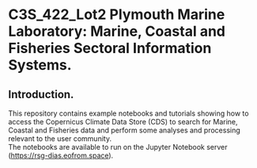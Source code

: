 #  C3S_422_Lot2 Plymouth Marine Laboratory: Marine, Coastal and Fisheries Sectoral Information Systems.
## Introduction.
This repository contains example notebooks and tutorials showing how to access the Copernicus Climate Data Store (CDS) to search for Marine, Coastal and Fisheries data and perform some analyses and processing relevant to the user community.  
The notebooks are available to run on the Jupyter Notebook server (https://rsg-dias.eofrom.space).
